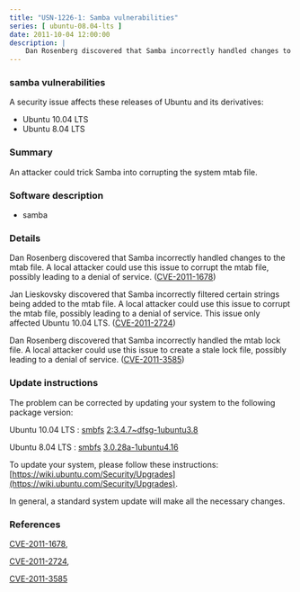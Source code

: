 ```yaml
---
title: "USN-1226-1: Samba vulnerabilities"
series: [ ubuntu-08.04-lts ]
date: 2011-10-04 12:00:00
description: |
    Dan Rosenberg discovered that Samba incorrectly handled changes to the mtab file. A local attacker could use this issue to corrupt the mtab file, possibly leading to a denial of service. ([CVE-2011-1678](http://people.ubuntu.com/~ubuntu-security/cve/CVE-2011-1678))
--- 
```

 
### samba vulnerabilities

A security issue affects these releases of Ubuntu and its derivatives:

* Ubuntu 10.04 LTS
* Ubuntu 8.04 LTS

### Summary

An attacker could trick Samba into corrupting the system mtab file. 

### Software description

* samba 

### Details

Dan Rosenberg discovered that Samba incorrectly handled changes to the mtab file. A local attacker could use this issue to corrupt the mtab file, possibly leading to a denial of service. ([CVE-2011-1678](http://people.ubuntu.com/~ubuntu-security/cve/CVE-2011-1678))

Jan Lieskovsky discovered that Samba incorrectly filtered certain strings being added to the mtab file. A local attacker could use this issue to corrupt the mtab file, possibly leading to a denial of service. This issue only affected Ubuntu 10.04 LTS. ([CVE-2011-2724](http://people.ubuntu.com/~ubuntu-security/cve/CVE-2011-2724))

Dan Rosenberg discovered that Samba incorrectly handled the mtab lock file. A local attacker could use this issue to create a stale lock file, possibly leading to a denial of service. ([CVE-2011-3585](http://people.ubuntu.com/~ubuntu-security/cve/CVE-2011-3585)) 

### Update instructions

The problem can be corrected by updating your system to the following package version:

Ubuntu 10.04 LTS
 : [smbfs](https://launchpad.net/ubuntu/+source/samba) <span> [2:3.4.7~dfsg-1ubuntu3.8](https://launchpad.net/ubuntu/+source/samba/2:3.4.7~dfsg-1ubuntu3.8) </span> 

Ubuntu 8.04 LTS
 : [smbfs](https://launchpad.net/ubuntu/+source/samba) <span> [3.0.28a-1ubuntu4.16](https://launchpad.net/ubuntu/+source/samba/3.0.28a-1ubuntu4.16) </span> 

To update your system, please follow these instructions: [https://wiki.ubuntu.com/Security/Upgrades](https://wiki.ubuntu.com/Security/Upgrades).

In general, a standard system update will make all the necessary changes. 

### References

 [CVE-2011-1678](http://people.ubuntu.com/~ubuntu-security/cve/CVE-2011-1678), 

 [CVE-2011-2724](http://people.ubuntu.com/~ubuntu-security/cve/CVE-2011-2724), 

 [CVE-2011-3585](http://people.ubuntu.com/~ubuntu-security/cve/CVE-2011-3585)
 
